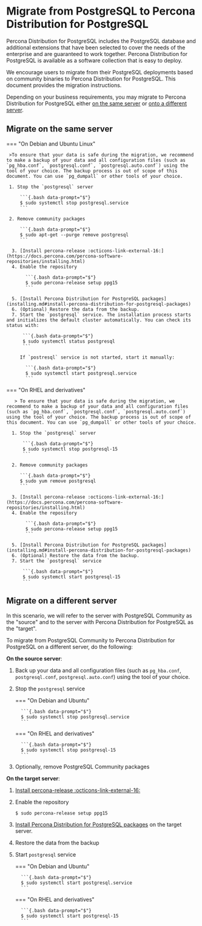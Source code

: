 # Migrate from PostgreSQL to Percona Distribution for PostgreSQL 


Percona Distribution for PostgreSQL includes the PostgreSQL database and additional extensions that have been selected to cover the needs of the enterprise and are guaranteed to work together. Percona Distribution for PostgreSQL is available as a software collection that is easy to deploy.

We encourage users to migrate from their PostgreSQL deployments based on community binaries to Percona Distribution for PostgreSQL. This document provides the migration instructions. 

Depending on your business requirements, you may migrate to Percona Distribution for PostgreSQL either [on the same server](#migrate-on-the-same-server) or [onto a different server](#migrate-on-a-different-server). 

## Migrate on the same server

=== "On Debian and Ubuntu Linux"

     >To ensure that your data is safe during the migration, we recommend to make a backup of your data and all configuration files (such as `pg_hba.conf`, `postgresql.conf`, `postgresql.auto.conf`) using the tool of your choice. The backup process is out of scope of this document. You can use `pg_dumpall` or other tools of your choice. 

     1. Stop the `postgresql` server   

         ```{.bash data-prompt="$"}
         $ sudo systemctl stop postgresql.service
         ```

     2. Remove community packages

         ```{.bash data-prompt="$"}
         $ sudo apt-get --purge remove postgresql
         ```

      3. [Install percona-release :octicons-link-external-16:](https://docs.percona.com/percona-software-repositories/installing.html)
      4. Enable the repository

           ```{.bash data-prompt="$"}
           $ sudo percona-release setup ppg15
           ```

      5. [Install Percona Distribution for PostgreSQL packages](installing.md#install-percona-distribution-for-postgresql-packages)
      6. (Optional) Restore the data from the backup.
      7. Start the `postgresql` service. The installation process starts and initializes the default cluster automatically. You can check its status with: 

          ```{.bash data-prompt="$"}
          $ sudo systemctl status postgresql
          ```         

         If `postresql` service is not started, start it manually:

           ```{.bash data-prompt="$"}
           $ sudo systemctl start postgresql.service
           ```


=== "On RHEL and derivatives"

       > To ensure that your data is safe during the migration, we recommend to make a backup of your data and all configuration files (such as `pg_hba.conf`, `postgresql.conf`, `postgresql.auto.conf`) using the tool of your choice. The backup process is out of scope of this document. You can use `pg_dumpall` or other tools of your choice. 

      1. Stop the `postgresql` server   

          ```{.bash data-prompt="$"}
          $ sudo systemctl stop postgresql-15
          ```

      2. Remove community packages

         ```{.bash data-prompt="$"}
         $ sudo yum remove postgresql
         ```

      3. [Install percona-release :octicons-link-external-16:](https://docs.percona.com/percona-software-repositories/installing.html)
      4. Enable the repository

           ```{.bash data-prompt="$"}
           $ sudo percona-release setup ppg15
           ```

      5. [Install Percona Distribution for PostgreSQL packages](installing.md#install-percona-distribution-for-postgresql-packages)
      6. (Optional) Restore the data from the backup.
      7. Start the `postgresql` service

          ```{.bash data-prompt="$"}
          $ sudo systemctl start postgresql-15
          ```


## Migrate on a different server

In this scenario, we will refer to the server with PostgreSQL Community as the "source" and to the server with Percona Distribution for PostgreSQL as the "target".

To migrate from PostgreSQL Community to Percona Distribution for PostgreSQL on a different server, do the following:

**On the source server**:

1. Back up your data and all configuration files (such as `pg_hba.conf`, `postgresql.conf`, `postgresql.auto.conf`) using the tool of your choice.
2. Stop the `postgresql` service

    === "On Debian and Ubuntu"

         ```{.bash data-prompt="$"}
         $ sudo systemctl stop postgresql.service
         ```

    === "On RHEL and derivatives"

         ```{.bash data-prompt="$"}
         $ sudo systemctl stop postgresql-15
         ```

3. Optionally, remove PostgreSQL Community packages 

**On the target server**:

1. [Install percona-release :octicons-link-external-16:](https://docs.percona.com/percona-software-repositories/installing.html) 
2. Enable the repository

    ```{.bash data-prompt="$"}
    $ sudo percona-release setup ppg15
    ```

3. [Install Percona Distribution for PostgreSQL packages](installing.md#install-percona-distribution-for-postgresql-packages) on the target server.
4. Restore the data from the backup
5. Start `postgresql` service

    === "On Debian and Ubuntu"

         ```{.bash data-prompt="$"}
         $ sudo systemctl start postgresql.service
         ```

    === "On RHEL and derivatives"

         ```{.bash data-prompt="$"}
         $ sudo systemctl start postgresql-15
         ```